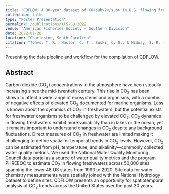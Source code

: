 ```yaml
---
title: "CDFLOW: A 30-year dataset of CO<sub>2</sub> in U.S. flowing freshwaters"
collection: talks
type: "Poster Presentation"
permalink: /publications/AFS-SD-2022
venue: "American Fisheries Society - Southern Division"
date: 2022-01-28
location: "Charleston, South Carolina"
citation: "Toavs, T. R., Hasler, C. T., Suski, C. D., & Midway, S. R. (2022). &quot;CDFLOW: A 30-year dataset of CO<sub>2</sub> in U.S. flowing freshwaters.&quot; Southern Division American Fisheries Society Annual Meeting. Charleston, South Carolina."
---
```


Presenting the data pipeline and workflow for the compilation of CDFLOW.

## Abstract

Carbon dioxide (CO<sub>2</sub>) concentrations in the atmosphere have been steadily increasing since the mid-twentieth century. This rise in CO<sub>2</sub> has been shown to affect a wide range of ecosystems and organisms, with a number of negative effects of elevated CO<sub>2</sub> documented for marine organisms. Less is known about the dynamics of CO<sub>2</sub> in freshwaters, but the potential exists for freshwater organisms to be challenged by elevated CO<sub>2</sub>. CO<sub>2</sub> dynamics in flowing freshwaters exhibit more variability than in lakes or the ocean, yet it remains important to understand changes in CO<sub>2</sub> despite any background fluctuations. Direct measures of CO<sub>2</sub> in freshwater are limited making it challenging to define spatial or temporal trends in CO<sub>2</sub> levels. However, CO<sub>2</sub> can be estimated from pH, temperature, and alkalinity—commonly collected water quality metrics. We used the National Water Quality Monitoring Council data portal as a source of water quality metrics and the program PHREEQC to estimate CO<sub>2</sub> in flowing freshwaters across 50,000 sites spanning the lower 48 US states from 1990 to 2020. Site data for water chemistry measurements were spatially joined with the National Hydrology Dataset to define sites. CDFLOW presents an opportunity for spatiotemporal analysis of CO<sub>2</sub> trends across the United States over the past 30 years.
